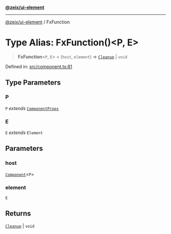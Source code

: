 [**@zeix/ui-element**](../README.md)

***

[@zeix/ui-element](../globals.md) / FxFunction

# Type Alias: FxFunction()\<P, E\>

> **FxFunction**\<`P`, `E`\> = (`host`, `element`) => [`Cleanup`](Cleanup.md) \| `void`

Defined in: [src/component.ts:81](https://github.com/zeixcom/ui-element/blob/bd4ae3ed0a4d2790834ffe22cb9cd0696e3104c4/src/component.ts#L81)

## Type Parameters

### P

`P` *extends* [`ComponentProps`](ComponentProps.md)

### E

`E` *extends* `Element`

## Parameters

### host

[`Component`](Component.md)\<`P`\>

### element

`E`

## Returns

[`Cleanup`](Cleanup.md) \| `void`
